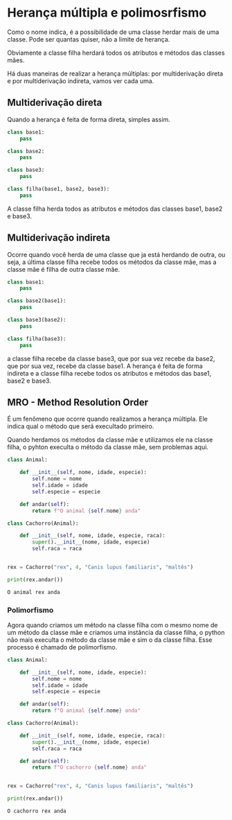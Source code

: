 # Herança múltipla e polimosrfismo

Como o nome indica, é a possibilidade de uma classe herdar mais de 
uma classe. Pode ser quantas quiser, não a limite de herança.

Obviamente a classe filha herdará todos os atributos e métodos das classes mães.

Há duas maneiras de realizar a herança múltiplas: por multiderivação direta e por multiderivação indireta, vamos ver cada uma.

## Multiderivação direta

Quando a herança é feita de forma direta, simples assim.

```Python
class base1:
    pass

class base2:
    pass

class base3:
    pass

class filha(base1, base2, base3):
    pass
```

A classe filha herda todos as atributos e métodos das classes base1, base2 e base3.

## Multiderivação indireta

Ocorre quando você herda de uma classe que ja está herdando de outra, ou seja, a última classe filha recebe todos os métodos da classe mãe, mas a classe mãe é filha de outra classe mãe.  

```Python
class base1:
    pass

class base2(base1):
    pass

class base3(base2):
    pass

class filha(base3):
    pass
```

a classe filha recebe da classe base3, que por sua vez recebe da base2, que por sua vez, recebe da classe base1. A herança é feita de forma indireta e a classe filha recebe todos os atributos e métodos das base1, base2 e base3.

## MRO - Method Resolution Order

É um fenômeno que ocorre quando realizamos a herança múltipla. Ele indica qual o método que será execultado primeiro.

Quando herdamos os métodos da classe mãe e utilizamos ele na classe filha, o pyhton execulta o método da classe mãe, sem problemas aqui.

```Python
class Animal:

    def __init__(self, nome, idade, especie):
        self.nome = nome
        self.idade = idade
        self.especie = especie

    def andar(self):
        return f"O animal {self.nome} anda"

class Cachorro(Animal):

    def __init__(self, nome, idade, especie, raca):
        super().__init__(nome, idade, especie)
        self.raca = raca


rex = Cachorro("rex", 4, "Canis lupus familiaris", "maltês")

print(rex.andar())
```
```Python
O animal rex anda
```

### Polimorfismo

Agora quando criamos um método na classe filha com o mesmo nome de um método da classe mãe e criamos uma instância da classe filha, o python não mais execulta o método da classe mãe e sim o da classe filha. Esse processo é chamado de polimorfismo.

```Python
class Animal:

    def __init__(self, nome, idade, especie):
        self.nome = nome
        self.idade = idade
        self.especie = especie

    def andar(self):
        return f"O animal {self.nome} anda"

class Cachorro(Animal):

    def __init__(self, nome, idade, especie, raca):
        super().__init__(nome, idade, especie)
        self.raca = raca

    def andar(self):
        return f"O cachorro {self.nome} anda"


rex = Cachorro("rex", 4, "Canis lupus familiaris", "maltês")

print(rex.andar())
```

```Python
O cachorro rex anda
```
